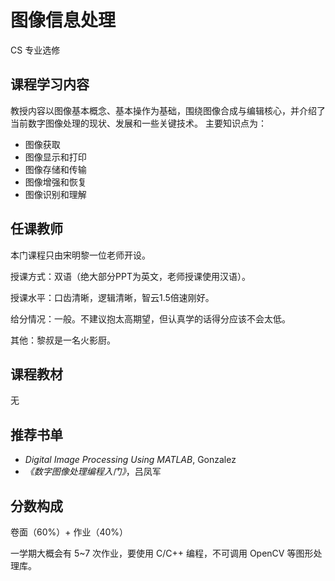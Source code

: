 # 图像信息处理 
<div class="badges">
<span class="badge cs-badge">CS 专业选修</span>
</div>


## 课程学习内容
教授内容以图像基本概念、基本操作为基础，围绕图像合成与编辑核心，并介绍了当前数字图像处理的现状、发展和一些关键技术。
主要知识点为：

- 图像获取
- 图像显示和打印
- 图像存储和传输
- 图像增强和恢复
- 图像识别和理解


## 任课教师
本门课程只由宋明黎一位老师开设。

授课方式：双语（绝大部分PPT为英文，老师授课使用汉语）。

授课水平：口齿清晰，逻辑清晰，智云1.5倍速刚好。

给分情况：一般。不建议抱太高期望，但认真学的话得分应该不会太低。

其他：黎叔是一名火影厨。

## 课程教材
无

## 推荐书单
-  *Digital Image Processing Using MATLAB*, Gonzalez
- *《数字图像处理编程入门》*，吕凤军

## 分数构成
卷面（60%）+ 作业（40%）

一学期大概会有 5~7 次作业，要使用 C/C++ 编程，不可调用 OpenCV 等图形处理库。

